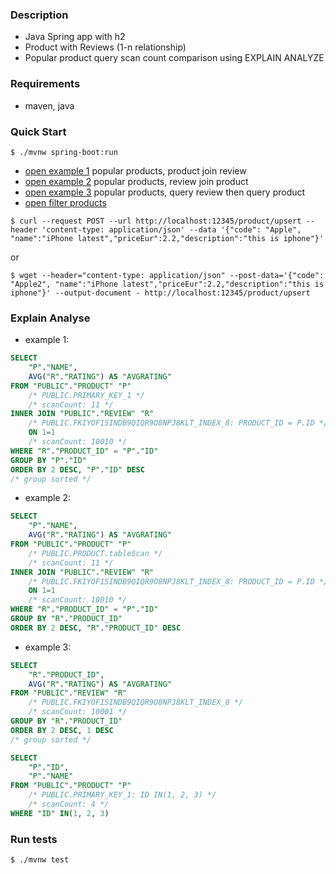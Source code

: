 ### Description
- Java Spring app with h2
- Product with Reviews (1-n relationship)
- Popular product query scan count comparison using EXPLAIN ANALYZE

### Requirements
- maven, java

### Quick Start
```console
$ ./mvnw spring-boot:run
```
- [open example 1](http://localhost:12345/product/popular) popular products, product join review
- [open example 2](http://localhost:12345/review/popular/join) popular products, review join product
- [open example 3](http://localhost:12345/review/popular/two) popular products, query review then query product
- [open filter products](http://localhost:12345/product/filter?code=SGS23&name=Samsung)
```console
$ curl --request POST --url http://localhost:12345/product/upsert --header 'content-type: application/json' --data '{"code": "Apple", "name":"iPhone latest","priceEur":2.2,"description":"this is iphone"}'
```
or
```console
$ wget --header="content-type: application/json" --post-data='{"code": "Apple2", "name":"iPhone latest","priceEur":2.2,"description":"this is iphone"}' --output-document - http://localhost:12345/product/upsert
```

### Explain Analyse
- example 1:
```sql
SELECT
    "P"."NAME",
    AVG("R"."RATING") AS "AVGRATING"
FROM "PUBLIC"."PRODUCT" "P"
    /* PUBLIC.PRIMARY_KEY_1 */
    /* scanCount: 11 */
INNER JOIN "PUBLIC"."REVIEW" "R"
    /* PUBLIC.FKIYOF1SINDB9QIQR9O8NPJ8KLT_INDEX_8: PRODUCT_ID = P.ID */
    ON 1=1
    /* scanCount: 10010 */
WHERE "R"."PRODUCT_ID" = "P"."ID"
GROUP BY "P"."ID"
ORDER BY 2 DESC, "P"."ID" DESC
/* group sorted */
```

- example 2:
```sql
SELECT
    "P"."NAME",
    AVG("R"."RATING") AS "AVGRATING"
FROM "PUBLIC"."PRODUCT" "P"
    /* PUBLIC.PRODUCT.tableScan */
    /* scanCount: 11 */
INNER JOIN "PUBLIC"."REVIEW" "R"
    /* PUBLIC.FKIYOF1SINDB9QIQR9O8NPJ8KLT_INDEX_8: PRODUCT_ID = P.ID */
    ON 1=1
    /* scanCount: 10010 */
WHERE "R"."PRODUCT_ID" = "P"."ID"
GROUP BY "R"."PRODUCT_ID"
ORDER BY 2 DESC, "R"."PRODUCT_ID" DESC
```

- example 3:
```sql
SELECT
    "R"."PRODUCT_ID",
    AVG("R"."RATING") AS "AVGRATING"
FROM "PUBLIC"."REVIEW" "R"
    /* PUBLIC.FKIYOF1SINDB9QIQR9O8NPJ8KLT_INDEX_8 */
    /* scanCount: 10001 */
GROUP BY "R"."PRODUCT_ID"
ORDER BY 2 DESC, 1 DESC
/* group sorted */

SELECT
    "P"."ID",
    "P"."NAME"
FROM "PUBLIC"."PRODUCT" "P"
    /* PUBLIC.PRIMARY_KEY_1: ID IN(1, 2, 3) */
    /* scanCount: 4 */
WHERE "ID" IN(1, 2, 3)
```

### Run tests
```console
$ ./mvnw test
```
